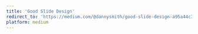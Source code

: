 ```yaml
---
title: 'Good Slide Design'
redirect_to: 'https://medium.com/@dannysmith/good-slide-design-a95a44c3abc2'
platform: medium
---
```

